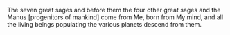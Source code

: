 The seven great sages and before them the four other great sages and the Manus [progenitors of mankind] come from Me, born from My mind, and all the living beings populating the various planets descend from them.